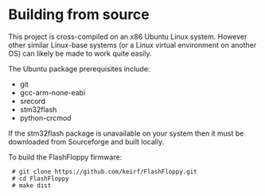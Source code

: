 # Building from source

This project is cross-compiled on an x86 Ubuntu Linux system. However
other similar Linux-base systems (or a Linux virtual environment on
another OS) can likely be made to work quite easily.

The Ubuntu package prerequisites include:
- git
- gcc-arm-none-eabi
- srecord
- stm32flash
- python-crcmod

If the stm32flash package is unavailable on your system then it must
be downloaded from Sourceforge and built locally.

To build the FlashFloppy firmware:
```
 # git clone https://github.com/keirf/FlashFloppy.git
 # cd FlashFloppy
 # make dist
```
